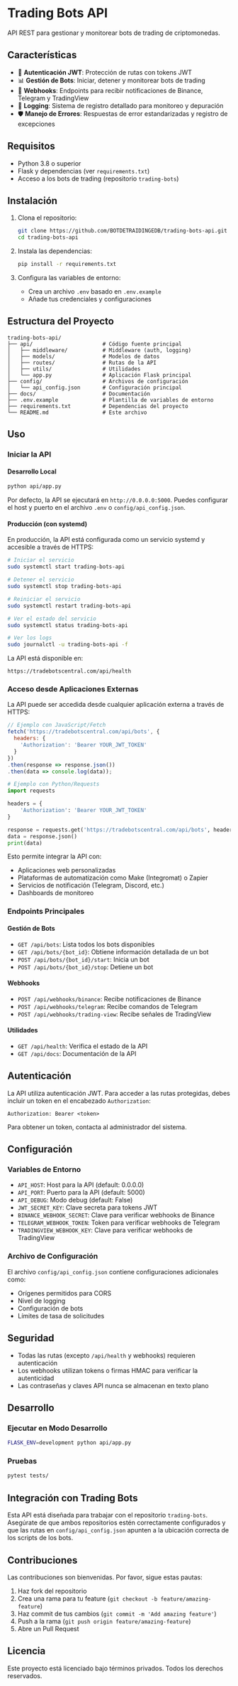 # Trading Bots API

API REST para gestionar y monitorear bots de trading de criptomonedas.

## Características

- 🔐 **Autenticación JWT**: Protección de rutas con tokens JWT
- 📊 **Gestión de Bots**: Iniciar, detener y monitorear bots de trading
- 🔔 **Webhooks**: Endpoints para recibir notificaciones de Binance, Telegram y TradingView
- 📝 **Logging**: Sistema de registro detallado para monitoreo y depuración
- 🛡️ **Manejo de Errores**: Respuestas de error estandarizadas y registro de excepciones

## Requisitos

- Python 3.8 o superior
- Flask y dependencias (ver `requirements.txt`)
- Acceso a los bots de trading (repositorio `trading-bots`)

## Instalación

1. Clona el repositorio:
   ```bash
   git clone https://github.com/BOTDETRAIDINGEDB/trading-bots-api.git
   cd trading-bots-api
   ```

2. Instala las dependencias:
   ```bash
   pip install -r requirements.txt
   ```

3. Configura las variables de entorno:
   - Crea un archivo `.env` basado en `.env.example`
   - Añade tus credenciales y configuraciones

## Estructura del Proyecto

```
trading-bots-api/
├── api/                      # Código fuente principal
│   ├── middleware/           # Middleware (auth, logging)
│   ├── models/               # Modelos de datos
│   ├── routes/               # Rutas de la API
│   ├── utils/                # Utilidades
│   └── app.py                # Aplicación Flask principal
├── config/                   # Archivos de configuración
│   └── api_config.json       # Configuración principal
├── docs/                     # Documentación
├── .env.example              # Plantilla de variables de entorno
├── requirements.txt          # Dependencias del proyecto
└── README.md                 # Este archivo
```

## Uso

### Iniciar la API

#### Desarrollo Local

```bash
python api/app.py
```

Por defecto, la API se ejecutará en `http://0.0.0.0:5000`. Puedes configurar el host y puerto en el archivo `.env` o `config/api_config.json`.

#### Producción (con systemd)

En producción, la API está configurada como un servicio systemd y accesible a través de HTTPS:

```bash
# Iniciar el servicio
sudo systemctl start trading-bots-api

# Detener el servicio
sudo systemctl stop trading-bots-api

# Reiniciar el servicio
sudo systemctl restart trading-bots-api

# Ver el estado del servicio
sudo systemctl status trading-bots-api

# Ver los logs
sudo journalctl -u trading-bots-api -f
```

La API está disponible en:

```
https://tradebotscentral.com/api/health
```

### Acceso desde Aplicaciones Externas

La API puede ser accedida desde cualquier aplicación externa a través de HTTPS:

```javascript
// Ejemplo con JavaScript/Fetch
fetch('https://tradebotscentral.com/api/bots', {
  headers: {
    'Authorization': 'Bearer YOUR_JWT_TOKEN'
  }
})
.then(response => response.json())
.then(data => console.log(data));
```

```python
# Ejemplo con Python/Requests
import requests

headers = {
    'Authorization': 'Bearer YOUR_JWT_TOKEN'
}

response = requests.get('https://tradebotscentral.com/api/bots', headers=headers)
data = response.json()
print(data)
```

Esto permite integrar la API con:
- Aplicaciones web personalizadas
- Plataformas de automatización como Make (Integromat) o Zapier
- Servicios de notificación (Telegram, Discord, etc.)
- Dashboards de monitoreo

### Endpoints Principales

#### Gestión de Bots

- `GET /api/bots`: Lista todos los bots disponibles
- `GET /api/bots/{bot_id}`: Obtiene información detallada de un bot
- `POST /api/bots/{bot_id}/start`: Inicia un bot
- `POST /api/bots/{bot_id}/stop`: Detiene un bot

#### Webhooks

- `POST /api/webhooks/binance`: Recibe notificaciones de Binance
- `POST /api/webhooks/telegram`: Recibe comandos de Telegram
- `POST /api/webhooks/trading-view`: Recibe señales de TradingView

#### Utilidades

- `GET /api/health`: Verifica el estado de la API
- `GET /api/docs`: Documentación de la API

## Autenticación

La API utiliza autenticación JWT. Para acceder a las rutas protegidas, debes incluir un token en el encabezado `Authorization`:

```
Authorization: Bearer <token>
```

Para obtener un token, contacta al administrador del sistema.

## Configuración

### Variables de Entorno

- `API_HOST`: Host para la API (default: 0.0.0.0)
- `API_PORT`: Puerto para la API (default: 5000)
- `API_DEBUG`: Modo debug (default: False)
- `JWT_SECRET_KEY`: Clave secreta para tokens JWT
- `BINANCE_WEBHOOK_SECRET`: Clave para verificar webhooks de Binance
- `TELEGRAM_WEBHOOK_TOKEN`: Token para verificar webhooks de Telegram
- `TRADINGVIEW_WEBHOOK_KEY`: Clave para verificar webhooks de TradingView

### Archivo de Configuración

El archivo `config/api_config.json` contiene configuraciones adicionales como:

- Orígenes permitidos para CORS
- Nivel de logging
- Configuración de bots
- Límites de tasa de solicitudes

## Seguridad

- Todas las rutas (excepto `/api/health` y webhooks) requieren autenticación
- Los webhooks utilizan tokens o firmas HMAC para verificar la autenticidad
- Las contraseñas y claves API nunca se almacenan en texto plano

## Desarrollo

### Ejecutar en Modo Desarrollo

```bash
FLASK_ENV=development python api/app.py
```

### Pruebas

```bash
pytest tests/
```

## Integración con Trading Bots

Esta API está diseñada para trabajar con el repositorio `trading-bots`. Asegúrate de que ambos repositorios estén correctamente configurados y que las rutas en `config/api_config.json` apunten a la ubicación correcta de los scripts de los bots.

## Contribuciones

Las contribuciones son bienvenidas. Por favor, sigue estas pautas:
1. Haz fork del repositorio
2. Crea una rama para tu feature (`git checkout -b feature/amazing-feature`)
3. Haz commit de tus cambios (`git commit -m 'Add amazing feature'`)
4. Push a la rama (`git push origin feature/amazing-feature`)
5. Abre un Pull Request

## Licencia

Este proyecto está licenciado bajo términos privados. Todos los derechos reservados.
